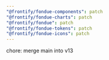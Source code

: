 ```yaml
---
"@frontify/fondue-components": patch
"@frontify/fondue-charts": patch
"@frontify/fondue": patch
"@frontify/fondue-tokens": patch
"@frontify/fondue-icons": patch
---
```


chore: merge main into v13

